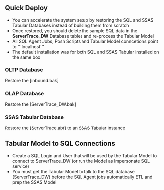 <h2>Quick Deploy</h2>

* You can accelerate the system setup by restoring the SQL and SSAS Tabular Databases instead of building them from scratch<br>
* Once restored, you should delete the sample SQL data in the <b>ServerTrace_DW</b> Database tables and re-process the Tabular Model
* All SQL Agent Jobs, Posh Scripts and Tabular Model conncetions point to '''localhost'''
* The default installation was for both SQL and SSAS Tabular installed on the same box

<h3>OLTP Database</h3>
Restore the [inbound.bak]

<h3>OLAP Database</h3>
Restore the [ServerTrace_DW.bak]

<h3>SSAS Tabular Database</h3>
Restore the [ServerTrace.abf] to an SSAS Tabular instance

<h2>Tabular Model to SQL Connections</h2>

* Create a SQL Login and User that will be used by the Tabular Model to connect to ServerTrace_DW (or run the Model as Impersonate SQL service)
* You must get the Tabular Model to talk to the SQL database (ServerTrace_DW) before the SQL Agent jobs automatically ETL and prep the SSAS Model
